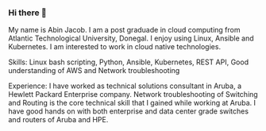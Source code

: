 ### Hi there 👋

My name is Abin Jacob. I am a post graduade in cloud computing from Atlantic Technological University, Donegal.
I enjoy using Linux, Ansible and Kubernetes. I am interested to work in cloud native technologies.

Skills:
Linux bash scripting,
Python,
Ansible,
Kubernetes,
REST API,
Good understanding of AWS and
Network troubleshooting

Experience: I have worked as technical solutions consultant in Aruba, a Hewlett Packard Enterprise company.
Network troubleshooting of Switching and Routing is the core technical skill that I gained while working at Aruba.
I have good hands on with both enterprise and data center grade switches and routers of Aruba and HPE.
